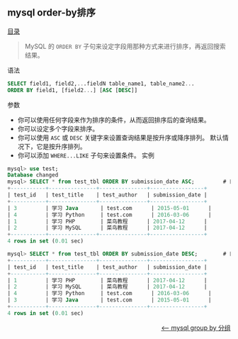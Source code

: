 ## mysql order-by排序


<a href="README.md">目录</a>


>  MySQL 的 `ORDER BY` 子句来设定字段用那种方式来进行排序，再返回搜索结果。

语法

```sql
SELECT field1, field2,...fieldN table_name1, table_name2...
ORDER BY field1, [field2...] [ASC [DESC]]
```

参数

* 你可以使用任何字段来作为排序的条件，从而返回排序后的查询结果。
* 你可以设定多个字段来排序。
* 你可以使用 `ASC` 或 `DESC` 关键字来设置查询结果是按升序或降序排列。 默认情况下，它是按升序排列。
* 你可以添加 `WHERE...LIKE` 子句来设置条件。
实例

```sql
mysql> use test;
Database changed
mysql> SELECT * from test_tbl ORDER BY submission_date ASC; 		# 日期正序
+-----------+---------------+---------------+-----------------+
| test_id 	| test_title  	| test_author 	| submission_date |
+-----------+---------------+---------------+-----------------+
| 3         | 学习 Java   	| test.com    	| 2015-05-01      |
| 4         | 学习 Python 	| test.com    	| 2016-03-06      |
| 1         | 学习 PHP    	| 菜鸟教程  	| 2017-04-12      |
| 2         | 学习 MySQL  	| 菜鸟教程  	| 2017-04-12      |
+-----------+---------------+---------------+-----------------+
4 rows in set (0.01 sec)

mysql> SELECT * from test_tbl ORDER BY submission_date DESC; 		# 日期倒序
+-----------+---------------+---------------+-----------------+
| test_id 	| test_title  	| test_author 	| submission_date |
+-----------+---------------+---------------+-----------------+
| 1         | 学习 PHP    	| 菜鸟教程  	| 2017-04-12      |
| 2         | 学习 MySQL  	| 菜鸟教程  	| 2017-04-12      |
| 4         | 学习 Python 	| test.com    	| 2016-03-06      |
| 3         | 学习 Java   	| test.com    	| 2015-05-01      |
+-----------+---------------+---------------+-----------------+
4 rows in set (0.01 sec)
```

<a href="group-by-statement.md" style="float: right;"><—— mysql group by 分组</a>
